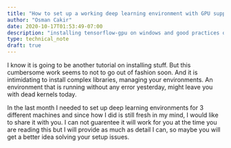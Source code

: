 ```yaml
---
title: "How to set up a working deep learning environment with GPU support"
author: "Osman Cakir"
date: 2020-10-17T01:53:49-07:00
description: "installing tensorflow-gpu on windows and good practices on keeping it working "
type: technical_note
draft: true
---
```


I know it is going to be another tutorial on installing stuff. But this cumbersome work seems to not to go out of fashion soon. And it is intimidating to install complex libraries, managing your environments. An environment that is running without any error yesterday, might leave you with dead kernels today. 

In the last month I needed to set up deep learning environments for 3 different machines and since how I did is still fresh in my mind, I would like to share it with you. I can not guarentee it will work for you at the time you are reading this but I will provide as much as detail I can, so maybe you will get a better idea solving your setup issues. 